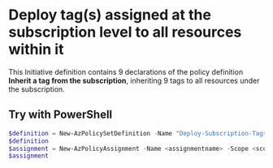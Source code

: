 # Deploy tag(s) assigned at the subscription level to all resources within it

This Initiative definition contains 9 declarations of the policy definition **Inherit a tag from the subscription**, inheriting 9 tags to all resources under the subscription.

## Try with PowerShell

````powershell
$definition = New-AzPolicySetDefinition -Name "Deploy-Subscription-Tags-to-Resources" -DisplayName "Deploy Subscription Tags to Resources" -description "This initiative definition adds up to 9 tags identified at the subscription level to be inherited to all resources within the subscription." -Policy 'https://raw.githubusercontent.com/DaFitRobsta/AzPolicy/main/CosmosDB/deploy-Tag-ipSecurityRestrictions/azurepolicy.json' -Mode Indexed -Metadata '{"category":"Tags", "version":"1.0.0"}' -ManagementGroupName "SL-WT"
$definition
$assignment = New-AzPolicyAssignment -Name <assignmentname> -Scope <scope> -PolicyDefinition $definition
$assignment
````

<!--
## Try with CLI

````cli

az policy set-definition create --name 

````
>
<!---
Get-AzPolicyState -PolicyAssignmentName "2f53828b83fc4a71a9944261" -Filter "ComplianceState eq 'NonCompliant'" | fl ResourceId

New-AzPolicyDefinition -Policy .\azurepolicy.rules.json -ManagementGroupName "75d2a19a-9a75-477c-ad38-39aec4180d00" -Name "deploy-tag-cosmosdb-internet-traffic-allowed" -DisplayName "Add a Tag on Cosmos DB that allow Internet access" -Description "Add a Tag on Cosmos DB that allow Internet access" -Metadata '{"category":"Cosmos DB", "version":"1.0.0"}' -Mode All
--->
